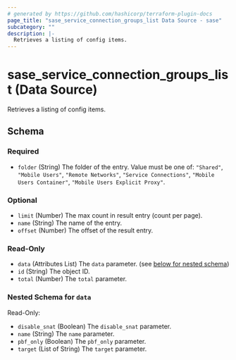 ```yaml
---
# generated by https://github.com/hashicorp/terraform-plugin-docs
page_title: "sase_service_connection_groups_list Data Source - sase"
subcategory: ""
description: |-
  Retrieves a listing of config items.
---
```


# sase_service_connection_groups_list (Data Source)

Retrieves a listing of config items.



<!-- schema generated by tfplugindocs -->
## Schema

### Required

- `folder` (String) The folder of the entry. Value must be one of: `"Shared"`, `"Mobile Users"`, `"Remote Networks"`, `"Service Connections"`, `"Mobile Users Container"`, `"Mobile Users Explicit Proxy"`.

### Optional

- `limit` (Number) The max count in result entry (count per page).
- `name` (String) The name of the entry.
- `offset` (Number) The offset of the result entry.

### Read-Only

- `data` (Attributes List) The `data` parameter. (see [below for nested schema](#nestedatt--data))
- `id` (String) The object ID.
- `total` (Number) The `total` parameter.

<a id="nestedatt--data"></a>
### Nested Schema for `data`

Read-Only:

- `disable_snat` (Boolean) The `disable_snat` parameter.
- `name` (String) The `name` parameter.
- `pbf_only` (Boolean) The `pbf_only` parameter.
- `target` (List of String) The `target` parameter.


